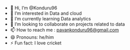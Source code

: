- 👋 Hi, I’m @Konduru96
- 👀 I’m interested in Data and cloud
- 🌱 I’m currently learning Data analytics
- 💞️ I’m looking to collaborate on projects related to data 
- 📫 How to reach me : pavankonduru96@gmail.com
- 😄 Pronouns: he/him
- ⚡ Fun fact: I love cricket

<!---
Konduru96/Konduru96 is a ✨ special ✨ repository because its `README.md` (this file) appears on your GitHub profile.
You can click the Preview link to take a look at your changes.
--->
